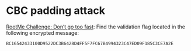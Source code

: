 # CBC padding attack

[RootMe Challenge: Don’t go too fast](https://www.root-me.org/en/Challenges/Cryptanalysis/Service-CBC-Padding): Find the validation flag located in the following encrypted message:

    BC16542433100D9522DC3B6428D4FF5F7FC67B4994323C47ED09F185C3CE7A2E
